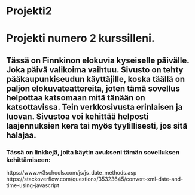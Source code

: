 # Projekti2
<h1>Projekti numero 2 kurssilleni.</h1>

<h2>Tässä on Finnkinon elokuvia kyseiselle päivälle. Joka päivä valikoima vaihtuu. Sivusto on tehty pääkaupunkiseudun käyttäjille, koska täällä on paljon elokuvateattereita, joten tämä sovellus helpottaa katsomaan mitä tänään on katsottavissa. Tein verkkosivusta erinlaisen ja luovan. Sivustoa voi kehittää helposti laajennuksien kera tai myös tyylillisesti, jos sitä halajaa.</h2>

<h3>Tässä on linkkejä, joita käytin avukseni tämän sovelluksen kehittämiseen:</h3>
https://www.w3schools.com/js/js_date_methods.asp
https://stackoverflow.com/questions/35323645/convert-xml-date-and-time-using-javascript